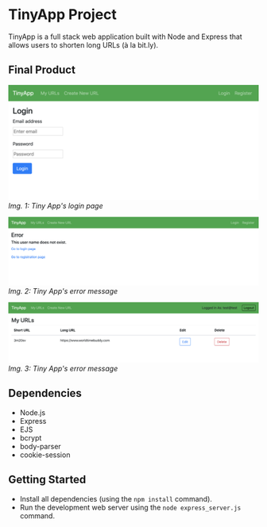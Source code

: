 # TinyApp Project

TinyApp is a full stack web application built with Node and Express that allows users to shorten long URLs (à la bit.ly).

## Final Product

!["Screenshot of login page"](https://github.com/jpaulz/tiny_App/blob/master/docs/login-page.png?raw=true)
*Img. 1: Tiny App's login page*

!["Screenshot of error message"](https://github.com/jpaulz/tiny_App/blob/master/docs/tiny-app-error-message.png?raw=true)
*Img. 2: Tiny App's error message*

!["Screenshot of urls page"](https://github.com/jpaulz/tiny_App/blob/master/docs/tiny-app-urls-page.png?raw=true)
*Img. 3: Tiny App's error message*

## Dependencies

- Node.js
- Express
- EJS
- bcrypt
- body-parser
- cookie-session

## Getting Started

- Install all dependencies (using the `npm install` command).
- Run the development web server using the `node express_server.js` command.